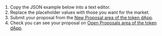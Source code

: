 1. Copy the JSON example below into a text editor.
2. Replace the placeholder values with those you want for the market.
3. Submit your proposal from the [New Proposal area of the token dApp](https://token.fairground.wtf/governance/propose).
4. Check you can see your proposal on [Open Proposals area of the token dApp](https://token.fairground.wtf/governance).